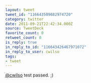 ```yaml
---
layout: tweet
tweet_id: "116643509682974720"
category: twitter
date: 2011-09-21T22:42:34.000Z
source: TweetDeck
favorite_count: 0
retweet_count: 0
is_reply: true
in_reply_to_id: "116643426467971072"
in_reply_to_user: cwilso
tags:
- tweet
---
```


[@cwilso](https://twitter.com/@cwilso) test passed. ;)
